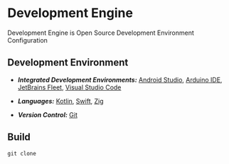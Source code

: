 [Android]: https://developer.android.com/studio
[Arduino]: https://arduino.cc/en/software
[Fleet]: https://jetbrains.com/fleet/
[Git Repositories]: https://git-scm.com/doc
[Kotlin Language]: https://kotlinlang.org/
[Swift Language]: https://swift.org/
[VSCode]: https://code.visualstudio.com/docs
[Zig Language]: https://ziglang.org/

# Development Engine

Development Engine is Open Source Development Environment Configuration

## Development Environment

- **_Integrated Development Environments:_** [Android Studio][Android], [Arduino IDE][Arduino], [JetBrains Fleet][Fleet], [Visual Studio Code][VSCode]

- **_Languages:_** [Kotlin][Kotlin Language], [Swift][Swift Language], [Zig][Zig Language]

- **_Version Control:_** [Git][Git Repositories]

## Build

```shell
git clone
```